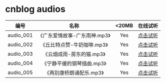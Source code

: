# cnblog audios

|编号|名称|<20MB|在线试听|
|:----:|:----:|:----:|:----:|
|audio_001|《广东爱情故事-广东雨神.mp3》|Yes|[点击试听](https://cdn.jsdelivr.net/gh/SillyCuckoo/CDN@master/cnblog/audios/audio_001.mp3)|
|audio_002|《丘比特点赞-牛奶咖啡.mp3》|Yes|[点击试听](https://cdn.jsdelivr.net/gh/SillyCuckoo/CDN@master/cnblog/audios/audio_002.mp3)|
|audio_003|《云烟成雨-房东的猫.mp3》|Yes|[点击试听](https://cdn.jsdelivr.net/gh/SillyCuckoo/CDN@master/cnblog/audios/audio_003.mp3)|
|audio_004|《宁静平缓的钢琴插曲.mp3》|Yes|[点击试听](https://cdn.jsdelivr.net/gh/SillyCuckoo/CDN@master/cnblog/audios/audio_004.mp3)|
|audio_005|《再别康桥朗诵配乐.mp3》|Yes|[点击试听](https://cdn.jsdelivr.net/gh/SillyCuckoo/CDN@master/cnblog/audios/audio_005.mp3)|

